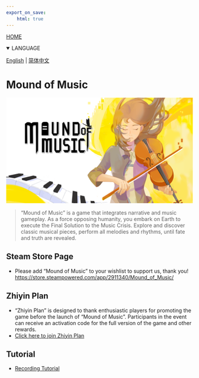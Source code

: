 ```yaml
---
export_on_save:
    html: true
---
```


<a href="/index.html">HOME</a>
<details open>
<summary>LANGUAGE</summary>

[English](index.html) | [简体中文](index_zhhans.html)
</details>

# Mound of Music

![Mound of Music](./moundofmusic.png)

> “Mound of Music” is a game that integrates narrative and music gameplay. As a force opposing humanity, you embark on Earth to execute the Final Solution to the Music Crisis. Explore and discover classic musical pieces, perform all melodies and rhythms, until fate and truth are revealed.

## Steam Store Page
- Please add “Mound of Music” to your wishlist to support us, thank you! 
https://store.steampowered.com/app/2911340/Mound_of_Music/

## Zhiyin Plan
- “Zhiyin Plan” is designed to thank enthusiastic players for promoting the game before the launch of “Mound of Music”. Participants in the event can receive an activation code for the full version of the game and other rewards.
- [Click here to join Zhiyin Plan](240910_zhiyin_plan/zhiyin_plan.html)

## Tutorial
- [Recording Tutorial](240909_tutor_record/tutor_record.html)